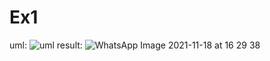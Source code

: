 # Ex1
uml:
![uml](https://user-images.githubusercontent.com/93682110/142432380-d5f248f2-318e-48ef-a7f0-cffc04d8ee1e.png)
result:
![WhatsApp Image 2021-11-18 at 16 29 38](https://user-images.githubusercontent.com/93682110/142434447-69167bb5-0ba7-4ca4-9cd6-ad24ca86a99c.jpeg)
